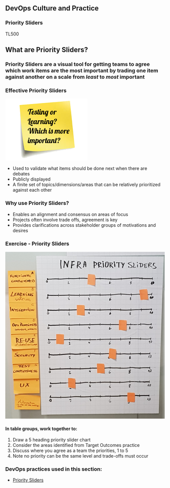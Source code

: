 <!-- .slide: data-background-image="images/RH_NewBrand_Background.png" -->
## DevOps Culture and Practice <!-- {.element: class="course-title"} -->
### Priority Sliders <!-- {.element: class="title-color"} -->
TL500 <!-- {.element: class="title-color"} -->



<!--.slide: id="priority-sliders" -->
## What are Priority Sliders?



### Priority Sliders are a visual tool for getting teams to agree which work items are the most important by trading one item against another on a scale from _least_ to _most_ important



### Effective Priority Sliders
![More important?](images/post-it-priority-sliders.png) <!-- {.element: class="fragment inline-image"} -->
- Used to validate what items should be done next when there are debates
- Publicly displayed
- A finite set of topics/dimensions/areas that can be relatively prioritized against each other



### Why use Priority Sliders?
- Enables an alignment and consensus on areas of focus
- Projects often involve trade offs, agreement is key
- Provides clarifications across stakeholder groups of motivations and desires



### Exercise - Priority Sliders
![Priority Sliders Example](images/example-priority-sliders.jpg) <!-- {.element: class="inline-image"} -->
#### In table groups, work together to:
  1. Draw a 5 heading priority slider chart
  2. Consider the areas identified from Target Outcomes practice
  3. Discuss where you agree as a team the priorities, 1 to 5
  4. Note no priority can be the same level and trade-offs must occur



<!-- .slide: data-background-image="images/chef-background.png", class="white-style" -->
### DevOps practices used in this section:
- [Priority Sliders](https://openpracticelibrary.com/practice/priority-sliders/)
